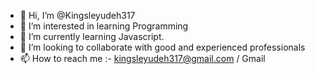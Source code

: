 - 👋 Hi, I’m @Kingsleyudeh317
- 👀 I’m interested in learning Programming 
- 🌱 I’m currently learning Javascript. 
- 💞️ I’m looking to collaborate with good and experienced professionals 
- 📫 How to reach me :- kingsleyudeh317@gmail.com / Gmail 

<!---
Kingsleyudeh317/Kingsleyudeh317 is a ✨ special ✨ repository because its `README.md` (this file) appears on your GitHub profile.
You can click the Preview link to take a look at your changes.
--->
